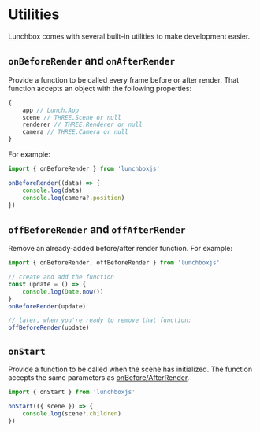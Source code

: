 # Utilities

Lunchbox comes with several built-in utilities to make development easier.

## `onBeforeRender` and `onAfterRender`

Provide a function to be called every frame before or after render. That function accepts an object with the following properties:

```js
{
    app // Lunch.App
    scene // THREE.Scene or null
    renderer // THREE.Renderer or null
    camera // THREE.Camera or null
}
```

For example:

```js
import { onBeforeRender } from 'lunchboxjs'

onBeforeRender((data) => {
    console.log(data)
    console.log(camera?.position)
})
```

## `offBeforeRender` and `offAfterRender`

Remove an already-added before/after render function. For example:

```js
import { onBeforeRender, offBeforeRender } from 'lunchboxjs'

// create and add the function
const update = () => {
    console.log(Date.now())
}
onBeforeRender(update)

// later, when you're ready to remove that function:
offBeforeRender(update)
```

## `onStart`

Provide a function to be called when the scene has initialized. The function accepts the same parameters as [onBefore/AfterRender](#onbeforerender-and-onafterrender).

```js
import { onStart } from 'lunchboxjs'

onStart(({ scene }) => {
    console.log(scene?.children)
})
```

